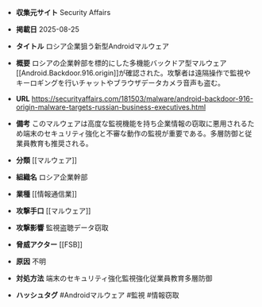 - **収集元サイト**
Security Affairs

- **掲載日**
2025-08-25

- **タイトル**
ロシア企業狙う新型Androidマルウェア

- **概要**
ロシアの企業幹部を標的にした多機能バックドア型マルウェア[[Android.Backdoor.916.origin]]が確認された。攻撃者は遠隔操作で監視やキーロギングを行いチャットやブラウザデータカメラ音声も盗む。

- **URL**
https://securityaffairs.com/181503/malware/android-backdoor-916-origin-malware-targets-russian-business-executives.html

- **備考**
このマルウェアは高度な監視機能を持ち企業情報の窃取に悪用されるため端末のセキュリティ強化と不審な動作の監視が重要である。多層防御と従業員教育も推奨される。

- **分類**
[[マルウェア]]

- **組織名**
ロシア企業幹部

- **業種**
[[情報通信業]]

- **攻撃手口**
[[マルウェア]]

- **攻撃影響**
監視盗聴データ窃取

- **脅威アクター**
[[FSB]]

- **原因**
不明

- **対処方法**
端末のセキュリティ強化監視強化従業員教育多層防御

- **ハッシュタグ**
#Androidマルウェア #監視 #情報窃取
